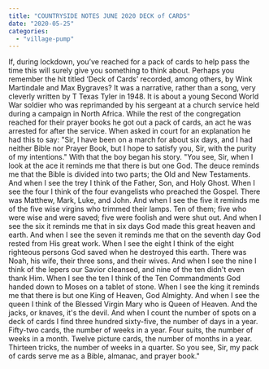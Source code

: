 ```yaml
---
title: "COUNTRYSIDE NOTES JUNE 2020 DECK of CARDS"
date: "2020-05-25"
categories: 
  - "village-pump"
---
```


If, during lockdown, you’ve reached for a pack of cards to help pass the time this will surely give you something to think about. Perhaps you remember the hit titled ‘Deck of Cards’ recorded, among others, by Wink Martindale and Max Bygraves? It was a narrative, rather than a song, very cleverly written by T Texas Tyler in 1948. It is about a young Second World War soldier who was reprimanded by his sergeant at a church service held during a campaign in North Africa. While the rest of the congregation reached for their prayer books he got out a pack of cards, an act he was arrested for after the service. When asked in court for an explanation he had this to say: "Sir, I have been on a march for about six days, and I had neither Bible nor Prayer Book, but I hope to satisfy you, Sir, with the purity of my intentions." With that the boy began his story. "You see, Sir, when I look at the ace it reminds me that there is but one God. The deuce reminds me that the Bible is divided into two parts; the Old and New Testaments. And when I see the trey I think of the Father, Son, and Holy Ghost. When I see the four I think of the four evangelists who preached the Gospel. There was Matthew, Mark, Luke, and John. And when I see the five it reminds me of the five wise virgins who trimmed their lamps. Ten of them; five who were wise and were saved; five were foolish and were shut out. And when I see the six it reminds me that in six days God made this great heaven and earth. And when I see the seven it reminds me that on the seventh day God rested from His great work. When I see the eight I think of the eight righteous persons God saved when he destroyed this earth. There was Noah, his wife, their three sons, and their wives. And when I see the nine I think of the lepers our Savior cleansed, and nine of the ten didn't even thank Him. When I see the ten I think of the Ten Commandments God handed down to Moses on a tablet of stone. When I see the king it reminds me that there is but one King of Heaven, God Almighty. And when I see the queen I think of the Blessed Virgin Mary who is Queen of Heaven. And the jacks, or knaves, it's the devil. And when I count the number of spots on a deck of cards I find three hundred sixty-five, the number of days in a year. Fifty-two cards, the number of weeks in a year. Four suits, the number of weeks in a month. Twelve picture cards, the number of months in a year. Thirteen tricks, the number of weeks in a quarter. So you see, Sir, my pack of cards serve me as a Bible, almanac, and prayer book."
